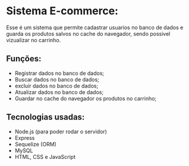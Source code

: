 # Sistema E-commerce:
Esse é um sistema que permite cadastrar usuarios no banco de dados e guarda os produtos salvos no cache do navegador, sendo possivel vizualizar no carrinho.
## Funções:
- Registrar dados no banco de dados;
- Buscar dados no banco de dados;
- excluir dados no banco de dados;
- Atualizar dados no banco de dados;
- Guardar no cache do navegador os produtos no carrinho;
## Tecnologias usadas:
- Node.js (para poder rodar o servidor)
- Express
- Sequelize (ORM)
- MySQL 
- HTML, CSS e JavaScript
